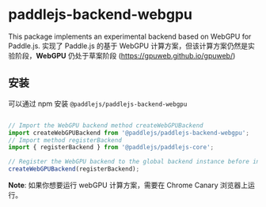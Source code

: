 # paddlejs-backend-webgpu

This package implements an experimental backend based on WebGPU for Paddle.js.
实现了 Paddle.js 的基于 WebGPU 计算方案，但该计算方案仍然是实验阶段，**WebGPU** 仍处于草案阶段 (https://gpuweb.github.io/gpuweb/)

## 安装

可以通过 npm 安装 `@paddlejs/paddlejs-backend-webgpu`


```js

// Import the WebGPU backend method createWebGPUBackend
import createWebGPUBackend from '@paddlejs/paddlejs-backend-webgpu';
// Import method registerBackend 
import { registerBackend } from '@paddlejs/paddlejs-core';

// Register the WebGPU backend to the global backend instance before initializing runner
createWebGPUBackend(registerBackend);

```

**Note**: 如果你想要运行 webGPU 计算方案，需要在 Chrome Canary 浏览器上运行。